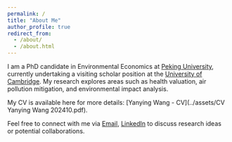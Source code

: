 ```yaml
---
permalink: /
title: "About Me"
author_profile: true
redirect_from: 
  - /about/
  - /about.html
---
```


I am a PhD candidate in Environmental Economics at [Peking University](https://www.pku.edu.cn/), currently undertaking a visiting scholar position at the [University of Cambridge](https://www.cam.ac.uk/). My research explores areas such as health valuation, air pollution mitigation, and environmental impact analysis.

My CV is available here for more details: [Yanying Wang - CV](../assets/CV Yanying Wang 202410.pdf).

Feel free to connect with me via [Email](mailto:yanying.wang@stu.pku.edu.cn), [LinkedIn](https://www.linkedin.com/in/yanying-wang-25194b298/) to discuss research ideas or potential collaborations.
